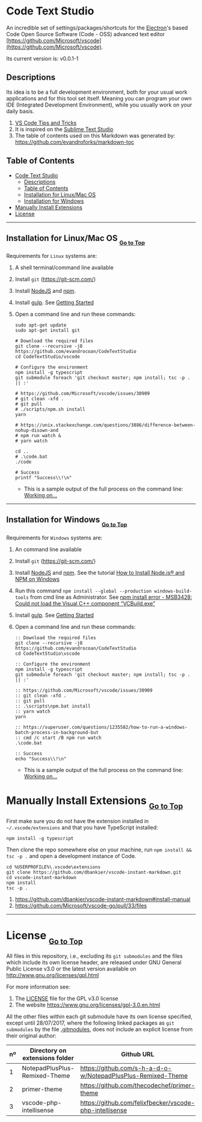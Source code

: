 # Code Text Studio

An incredible set of settings/packages/shortcuts for the
[Electron](https://github.com/electron/electron)'s based Code Open Source Software (Code - OSS)
advanced text editor [https://github.com/Microsoft/vscode](https://github.com/Microsoft/vscode).

Its current version is: v0.0.1-1


## Descriptions

Its idea is to be a full development environment, both for your usual work applications and for this
tool set itself. Meaning you can program your own IDE (Integrated Development Environment), while
you usually work on your daily basis.

1. [VS Code Tips and Tricks](https://github.com/Microsoft/vscode-tips-and-tricks)
1. It is inspired on the [Sublime Text Studio](https://github.com/evandrocoan/SublimeTextStudio)
1. The table of contents used on this Markdown was generated by: https://github.com/evandroforks/markdown-toc


## Table of Contents

- [Code Text Studio](#code-text-studio)
  * [Descriptions](#descriptions)
  * [Table of Contents](#table-of-contents)
  * [Installation for Linux/Mac OS](#installation-for-linuxmac-os-go-to-top)
  * [Installation for Windows](#installation-for-windows-go-to-top)
- [Manually Install Extensions](#manually-install-extensions-go-to-top)
- [License](#license-go-to-top)



___
## Installation for Linux/Mac OS <sub><sub>[Go to Top](#code-text-studio)</sub></sub>

Requirements for `Linux` systems are:

1. A shell terminal/command line available
1. Install `git` (https://git-scm.com/)
1. Install [NodeJS](https://nodejs.org/en/download/) and [npm](https://www.npmjs.com/get-npm).
1. Install [gulp](https://github.com/gulpjs/gulp). See [Getting
   Started](https://github.com/gulpjs/gulp/blob/master/docs/getting-started.md)
1. Open a command line and run these commands:
    ```shell
    sudo apt-get update
    sudo apt-get install git

    # Download the required files
    git clone --recursive -j8 https://github.com/evandrocoan/CodeTextStudio
    cd CodeTextStudio/vscode

    # Configure the environment
    npm install -g typescript
    git submodule foreach 'git checkout master; npm install; tsc -p . || :'

    # https://github.com/Microsoft/vscode/issues/30909
    # git clean -xfd .
    # git pull
    # ./scripts/npm.sh install
    yarn

    # https://unix.stackexchange.com/questions/3886/difference-between-nohup-disown-and
    # npm run watch &
    # yarn watch

    cd ..
    # .\code.bat
    ./code

    # Success
    printf "Success\\!\n"
    ```

    * This is a sample output of the full process on the command line: [Working on...]()



___
## Installation for Windows <sub><sub>[Go to Top](#code-text-studio)</sub></sub>

Requirements for `Windows` systems are:

1. An command line available
1. Install `git` (https://git-scm.com/)
1. Install [NodeJS](https://nodejs.org/en/download/) and [npm](https://www.npmjs.com/get-npm). See the tutorial [How to Install Node.js® and NPM on Windows](http://blog.teamtreehouse.com/install-node-js-npm-windows)
1. Run this command `npm install --global --production windows-build-tools`  from cmd line as Administrator. See [npm install error - MSB3428: Could not load the Visual C++ component “VCBuild.exe”](https://stackoverflow.com/questions/21658832/npm-install-error-msb3428-could-not-load-the-visual-c-component-vcbuild-ex)
1. Install [gulp](https://github.com/gulpjs/gulp). See [Getting Started](https://github.com/gulpjs/gulp/blob/master/docs/getting-started.md)
1. Open a command line and run these commands:
    ```batch
    :: Download the required files
    git clone --recursive -j8 https://github.com/evandrocoan/CodeTextStudio
    cd CodeTextStudio\vscode

    :: Configure the environment
    npm install -g typescript
    git submodule foreach 'git checkout master; npm install; tsc -p . || :'

    :: https://github.com/Microsoft/vscode/issues/30909
    :: git clean -xfd .
    :: git pull
    :: .\scripts\npm.bat install
    :: yarn watch
    yarn

    :: https://superuser.com/questions/1235582/how-to-run-a-windows-batch-process-in-background-but
    :: cmd /c start /B npm run watch
    .\code.bat

    :: Success
    echo "Success\\!\n"
    ```

    * This is a sample output of the full process on the command line: [Working on...]()



# Manually Install Extensions <sub><sub>[Go to Top](#code-text-studio)</sub></sub>

First make sure you do not have the extension installed in `~/.vscode/extensions` and that you have
TypeScript installed:
```
npm install -g typescript
```

Then clone the repo somewhere else on your machine, run `npm install && tsc -p .`
and open a development instance of Code.
```
cd %USERPROFILE%\.vscode\extensions
git clone https://github.com/dbankier/vscode-instant-markdown.git
cd vscode-instant-markdown
npm install
tsc -p .
```

1. https://github.com/dbankier/vscode-instant-markdown#install-manual
1. https://github.com/Microsoft/vscode-go/pull/33/files



___
# License <sub><sub>[Go to Top](#code-text-studio)</sub></sub>

All files in this repository, i.e., excluding its `git submodules` and the files which include its
own license header, are released under GNU General Public License v3.0 or the latest version
available on http://www.gnu.org/licenses/gpl.html

For more information see:

1. The [LICENSE](LICENSE) file for the GPL v3.0 license
1. The website https://www.gnu.org/licenses/gpl-3.0.en.html

All the other files within each git submodule have its own license specified, except until 28/07/2017,
where the following linked packages as `git submodules` by the file [.gitmodules](.gitmodules),
does not include an explicit license from their original author:

nº | Directory on extensions folder     | Github URL
-- | ---------------------------------- | --------------------------------------------------------------
1  | NotepadPlusPlus-Remixed-Theme      | https://github.com/s-h-a-d-o-w/NotepadPlusPlus-Remixed-Theme
2  | primer-theme                       | https://github.com/thecodechef/primer-theme
3  | vscode-php-intellisense            | https://github.com/felixfbecker/vscode-php-intellisense


